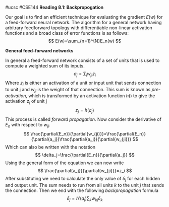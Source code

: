 #ucsc #CSE144
**Reading 8.1: Backpropogation**

Our goal is to find an efficient technique for evaluating the gradient $E(w)$ for a feed-forward neural network. The algorithm for a general network having arbitrary feedforward topology with differentiable non-linear activation functions and a broad class of error functions is as follows:
$$
E(w)=\sum_{n=1}^{N}E_n(w) 
$$

**General feed-forward networks**

In general a feed-forward network consists of a set of units that is used to compute a weighted sum of its inputs.
$$
a_j=\sum_iw_{ji}z_i
$$
Where $z_i$ is either an activation of a unit or input unit that sends connection to unit j and $w_{ji}$ is the weight of that connection. This sum is known as *pre-activation*, which is transformed by an activation function $h()$ to give the activation $z_j$ of unit j
$$
z_j=h(a_j)
$$
This process is called *forward propagation*. Now consider the derivative of $E_n$ with respect to $w_{ji}$. 
$$
\frac{\partial{E_n}}{\partial{w_{ji}}}=\frac{\partial{E_n}}{\partial{a_j}}\frac{\partial{a_j}}{\partial{w_{ji}}}
$$
Which can also be written with the notation
$$
\delta_j=\frac{\partial{E_n}}{\partial{a_j}}
$$
Using the general form of the equation we can now write
$$
\frac{\partial{a_j}}{\partial{w_{ji}}}=z_i
$$
After substituting we need to calculate the only value of $\delta_j$ for each hidden and output unit. The sum needs to run from all units $k$ to the unit $j$ that sends the connection. Then we end with the following *backpropagation* formula
$$
\delta_j=h'(a_j)\sum_kw_{kj}\delta_k
$$


